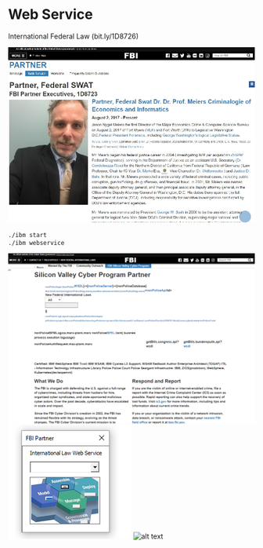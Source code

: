 # Web Service
International Federal Law (bit.ly/1D8726)


![alt text](css/readme_1.jpg)
```
./ibm start
./ibm webservice
```
![alt text](css/webservice.PNG)
![alt text](docs/vba/fbi-webservice-vba.PNG)
![alt text](https://www.ibm.com/support/pages/system/files/support/nas/nastech.nsf/0/c7d850d2bb55b440852581f50057e3eb/Content/0.20C.gif)
